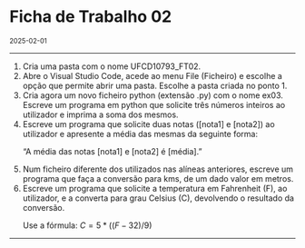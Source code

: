 <h1>Ficha de Trabalho 02</h1>
<small>2025-02-01</small>
<br>

<hr>
<ol>
<li> Cria uma pasta com o nome UFCD10793_FT02.</li>

<li> Abre o Visual Studio Code, acede ao menu File (Ficheiro) e escolhe a opção que permite abrir uma pasta. Escolhe a pasta criada no ponto 1.
</li>

<li> Cria agora um novo ficheiro python (extensão .py) com o nome ex03.
Escreve um programa em python que solicite três números inteiros ao utilizador e imprima a soma dos mesmos.
</li>

<li> Escreve um programa que solicite duas notas ([nota1] e [nota2]) ao utilizador e
apresente a média das mesmas da seguinte forma: 

“A média das notas [nota1] e [nota2] é [média].”

</li>

<li>  Num ficheiro diferente dos utilizados nas alíneas anteriores, escreve um programa que faça a conversão para kms, de um dado valor em metros.

</li>

<li> Escreve um programa que solicite a temperatura em Fahrenheit (F), ao utilizador, e a converta para grau Celsius (C), devolvendo o resultado da conversão.

Use a fórmula: $C = 5 * ((F - 32) / 9)$
</li>

</ol>
<hr>